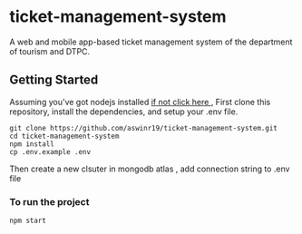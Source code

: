 # ticket-management-system
 A web and mobile app-based ticket management system of the department of tourism and DTPC. 


## Getting Started

Assuming you've got nodejs installed [ if not click here ](https://nodejs.org/en/download/current/) ,
First clone this repository, install the dependencies, and setup your .env file.

```
git clone https://github.com/aswinr19/ticket-management-system.git
cd ticket-management-system
npm install
cp .env.example .env
```

Then create a new clsuter in  mongodb atlas , add connection string to .env file

### To run the project 

```
npm start
```